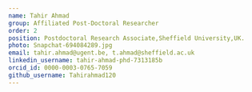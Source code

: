 ```yaml
---
name: Tahir Ahmad 
group: Affiliated Post-Doctoral Researcher
order: 2
position: Postdoctoral Research Associate,Sheffield University,UK.
photo: Snapchat-694084289.jpg
email: tahir.ahmad@ugent.be, t.ahmad@sheffield.ac.uk
linkedin_username: tahir-ahmad-phd-7313185b
orcid_id: 0000-0003-0765-7059
github_username: Tahirahmad120
---
```

